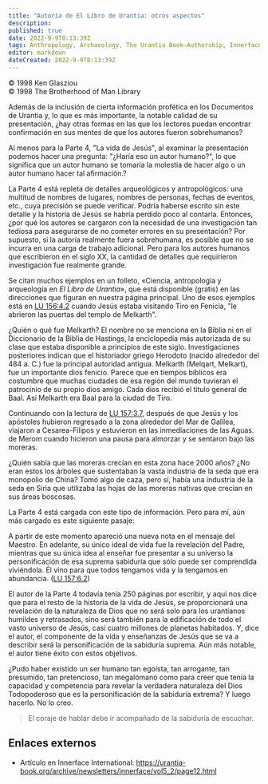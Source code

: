```yaml
---
title: "Autoría de El Libro de Urantia: otros aspectos"
description: 
published: true
date: 2022-9-9T8:13:39Z
tags: Anthropology, Archaeology, The Urantia Book—Authorship, Innerface International, article
editor: markdown
dateCreated: 2022-9-9T8:13:39Z
---
```


<p class="v-card v-sheet theme--light grey lighten-3 px-2">© 1998 Ken Glasziou<br>© 1998 The Brotherhood of Man Library</p>

Además de la inclusión de cierta información profética en los Documentos de Urantia y, lo que es más importante, la notable calidad de su presentación, ¿hay otras formas en las que los lectores puedan encontrar confirmación en sus mentes de que los autores fueron sobrehumanos?

Al menos para la Parte 4, "La vida de Jesús", al examinar la presentación podemos hacer una pregunta: "¿Haría eso un autor humano?", lo que significa que un autor humano se tomaría la molestia de hacer algo o un autor humano hacer tal afirmación.?

La Parte 4 está repleta de detalles arqueológicos y antropológicos: una multitud de nombres de lugares, nombres de personas, fechas de eventos, etc., cuya precisión se puede verificar. Podría haberse escrito sin este detalle y la historia de Jesús se habría perdido poco al contarla. Entonces, ¿por qué los autores se cargaron con la necesidad de una investigación tan tediosa para asegurarse de no cometer errores en su presentación? Por supuesto, si la autoría realmente fuera sobrehumana, es posible que no se incurra en una carga de trabajo adicional. Pero para los autores humanos que escribieron en el siglo XX, la cantidad de detalles que requirieron investigación fue realmente grande.

Se citan muchos ejemplos en un folleto, «Ciencia, antropología y arqueología en _El Libro de Urantia_», que está disponible (gratis) en las direcciones que figuran en nuestra página principal. Uno de esos ejemplos está en [LU 156:4.2](/es/The_Urantia_Book/156#p4_2) cuando Jesús estaba visitando Tiro en Fenicia, "le abrieron las puertas del templo de Melkarth".

¿Quién o qué fue Melkarth? El nombre no se menciona en la Biblia ni en el Diccionario de la Biblia de Hastings, la enciclopedia más autorizada de su clase que estaba disponible a principios de este siglo. Investigaciones posteriores indican que el historiador griego Herodoto (nacido alrededor del 484 a. C.) fue la principal autoridad antigua. Melkarth (Melqart, Melkart), fue un importante dios fenicio. Parece que en tiempos bíblicos era costumbre que muchas ciudades de esa región del mundo tuvieran el patrocinio de su propio dios amigo. Cada dios recibió el título general de Baal. Así Melkarth era Baal para la ciudad de Tiro.

Continuando con la lectura de [LU 157:3.7](/es/The_Urantia_Book/157#p3_7), después de que Jesús y los apóstoles hubieron regresado a la zona alrededor del Mar de Galilea, viajaron a Cesarea-Filipos y estuvieron en las inmediaciones de las Aguas. de Merom cuando hicieron una pausa para almorzar y se sentaron bajo las moreras.

¿Quién sabía que las moreras crecían en esta zona hace 2000 años? ¿No eran estos los árboles que sustentaban la vasta industria de la seda que era monopolio de China? Tomó algo de caza, pero sí, había una industria de la seda en Siria que utilizaba las hojas de las moreras nativas que crecían en sus áreas boscosas.

La Parte 4 está cargada con este tipo de información. Pero para mí, aún más cargado es este siguiente pasaje:

A partir de este momento apareció una nueva nota en el mensaje del Maestro. En adelante, su único ideal de vida fue la revelación del Padre, mientras que su única idea al enseñar fue presentar a su universo la personificación de esa suprema sabiduría que sólo puede ser comprendida viviéndola. Él vino para que todos tengamos vida y la tengamos en abundancia. ([LU 157:6.2](/es/The_Urantia_Book/157#p6_2))

El autor de la Parte 4 todavía tenía 250 páginas por escribir, y aquí nos dice que para el resto de la historia de la vida de Jesús, se proporcionará una revelación de la naturaleza de Dios que no será solo para los urantianos humildes y retrasados, sino será también para la edificación de todo el vasto universo de Jesús, casi cuatro millones de planetas habitados. Y, dice el autor, el componente de la vida y enseñanzas de Jesús que se va a describir será la personificación de la sabiduría suprema. Aún más notable, el autor tiene éxito con estos objetivos.

¿Pudo haber existido un ser humano tan egoísta, tan arrogante, tan presumido, tan pretencioso, tan megalómano como para creer que tenía la capacidad y competencia para revelar la verdadera naturaleza del Dios Todopoderoso que es la personificación de la sabiduría extrema? Y luego hacerlo. No lo creo.

> El coraje de hablar debe ir acompañado de la sabiduría de escuchar.

## Enlaces externos

- Artículo en Innerface International: https://urantia-book.org/archive/newsletters/innerface/vol5_2/page12.html


